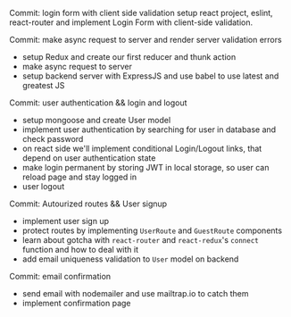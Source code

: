 Commit: login form with client side validation
setup react project, eslint, react-router and implement Login Form with client-side validation.

Commit: make async request to server and render server validation errors
- setup Redux and create our first reducer and thunk action
- make async request to server
- setup backend server with ExpressJS and use babel to use latest and greatest JS

Commit: user authentication && login and logout
- setup mongoose and create User model
- implement user authentication by searching for user in database and check password
- on react side we'll implement conditional Login/Logout links, that depend on user authentication state
- make login permanent by storing JWT in local storage, so user can reload page and stay logged in
- user logout

Commit: Autourized routes && User signup
- implement user sign up
- protect routes by implementing `UserRoute` and `GuestRoute` components
- learn about gotcha with `react-router` and `react-redux`'s `connect` function and how to deal with it
- add email uniqueness validation to `User` model on backend

Commit: email confirmation
- send email with nodemailer and use mailtrap.io to catch them
- implement confirmation page 
